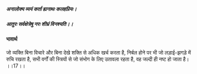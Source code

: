 ##### अनालोक्य व्ययं कर्ता ह्यनाथः कलहप्रियः।
##### आतुरः सर्वक्षेत्रेषु नरः शीघ्रं विनश्यति।। 

#### भावार्थ

जो व्यक्ति बिना विचारे और बिना देखे शक्ति से अधिक खर्च करता है, निर्बल होने पर भी जो लड़ाई-झगड़े में रुचि रखता है, सभी वर्गों की स्त्रियों से जो संभोग के लिए उतावला रहता है, वह जल्दी ही नष्ट हो जाता है। ।।17।।